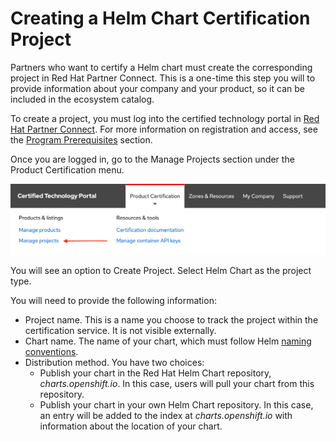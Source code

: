 # Creating a Helm Chart Certification Project

Partners who want to certify a Helm chart must create the corresponding project in Red Hat Partner Connect. This is a one-time this step you will to provide information about your company and your product, so it can be included in the ecosystem catalog.

To create a project, you must log into the certified technology portal in [Red Hat Partner Connect](https://connect.redhat.com/login). For more information on registration and access, see the [Program Prerequisites](../../program-on-boarding/prerequisites.md) section.

Once you are logged in, go to the Manage Projects section under the Product Certification menu. 

![](../../.gitbook/assets/screen-shot-2021-04-26-at-3.24.58-pm.png)

You will see an option to Create Project. Select Helm Chart as the project type.

You will need to provide the following information:

* Project name. This is a name you choose to track the project within the certification service. It is not visible externally.
* Chart name. The name of your chart, which must follow Helm [naming conventions](https://helm.sh/docs/chart_best_practices/conventions/). 
* Distribution method. You have two choices:
  * Publish your chart in the Red Hat Helm Chart repository, _charts.openshift.io_. In this case, users will pull your chart from this repository.
  * Publish your chart in your own Helm Chart repository. In this case, an entry will be added to the index at _charts.openshift.io_ with information about the location of your chart.



